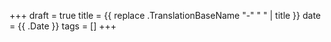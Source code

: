 +++
draft = true
title = {{ replace .TranslationBaseName "-" " " | title }}
date = {{ .Date }}
tags = []
+++
